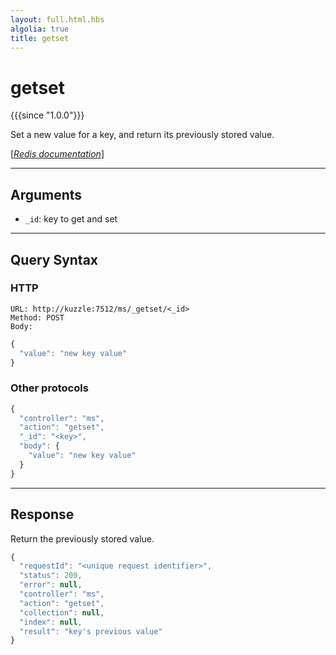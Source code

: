 ```yaml
---
layout: full.html.hbs
algolia: true
title: getset
---
```


# getset

{{{since "1.0.0"}}}

Set a new value for a key, and return its previously stored value.

[[_Redis documentation_]](https://redis.io/commands/getset)

---

## Arguments

* `_id`: key to get and set

---

## Query Syntax

### HTTP

```http
URL: http://kuzzle:7512/ms/_getset/<_id>
Method: POST  
Body:
```

```js
{
  "value": "new key value"
}
```

### Other protocols


```js
{
  "controller": "ms",
  "action": "getset",
  "_id": "<key>",
  "body": {
    "value": "new key value"
  }
}
```

---

## Response

Return the previously stored value.

```javascript
{
  "requestId": "<unique request identifier>",
  "status": 200,
  "error": null,
  "controller": "ms",
  "action": "getset",
  "collection": null,
  "index": null,
  "result": "key's previous value"
}
```
